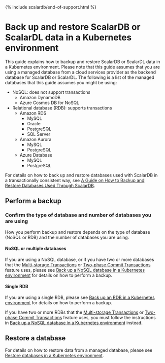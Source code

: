 {% include scalardb/end-of-support.html %}

# Back up and restore ScalarDB or ScalarDL data in a Kubernetes environment

This guide explains how to backup and restore ScalarDB or ScalarDL data in a Kubernetes environment. Please note that this guide assumes that you are using a managed database from a cloud services provider as the backend database for ScalarDB or ScalarDL. The following is a list of the managed databases that this guide assumes you might be using:

* NoSQL: does not support transactions
   * Amazon DynamoDB
   * Azure Cosmos DB for NoSQL
* Relational database (RDB): supports transactions
   * Amazon RDS
      * MySQL
      * Oracle
      * PostgreSQL
      * SQL Server
   * Amazon Aurora
      * MySQL
      * PostgreSQL
   * Azure Database
      * MySQL
      * PostgreSQL

For details on how to back up and restore databases used with ScalarDB in a transactionally consistent way, see [A Guide on How to Backup and Restore Databases Used Through ScalarDB](https://github.com/scalar-labs/scalardb/blob/master/docs/backup-restore.md).

## Perform a backup

### Confirm the type of database and number of databases you are using

How you perform backup and restore depends on the type of database (NoSQL or RDB) and the number of databases you are using.

#### NoSQL or multiple databases

If you are using a NoSQL database, or if you have two or more databases that the [Multi-storage Transactions](https://github.com/scalar-labs/scalardb/blob/master/docs/multi-storage-transactions.md) or [Two-phase Commit Transactions](https://github.com/scalar-labs/scalardb/blob/master/docs/two-phase-commit-transactions.md) feature uses, please see [Back up a NoSQL database in a Kubernetes environment](./BackupNoSQL.md) for details on how to perform a backup.

#### Single RDB

If you are using a single RDB, please see [Back up an RDB in a Kubernetes environment](./BackupRDB.md) for details on how to perform a backup.

If you have two or more RDBs that the [Multi-storage Transactions](https://github.com/scalar-labs/scalardb/blob/master/docs/multi-storage-transactions.md) or [Two-phase Commit Transactions](https://github.com/scalar-labs/scalardb/blob/master/docs/two-phase-commit-transactions.md) feature uses, you must follow the instructions in [Back up a NoSQL database in a Kubernetes environment](./BackupNoSQL.md) instead.

## Restore a database

For details on how to restore data from a managed database, please see [Restore databases in a Kubernetes environment](./RestoreDatabase.md).
